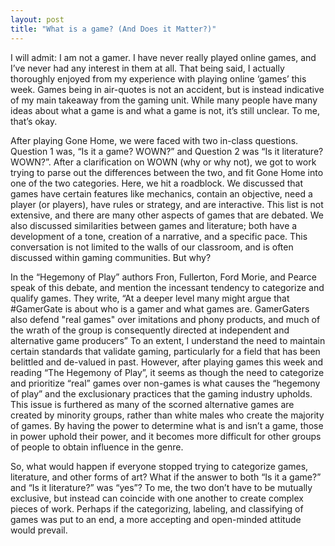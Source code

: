 ```yaml
---
layout: post
title: "What is a game? (And Does it Matter?)"
---
```

I will admit: I am not a gamer. I have never really played online games, and I’ve never had any interest in them at all. That being said, I actually thoroughly enjoyed from my experience with playing online ‘games’ this week. Games being in air-quotes is not an accident, but is instead indicative of my main takeaway from the gaming unit. While many people have many ideas about what a game is and what a game is not, it’s still unclear. To me, that’s okay. 

After playing Gone Home, we were faced with two in-class questions. Question 1 was, “Is it a game? WOWN?” and Question 2 was “Is it literature? WOWN?”. After a clarification on WOWN (why or why not), we got to work trying to parse out the differences between the two, and fit Gone Home into one of the two categories. Here, we hit a roadblock. We discussed that games have certain features like mechanics, contain an objective, need a player (or players), have rules or strategy, and are interactive. This list is not extensive, and there are many other aspects of games that are debated. We also discussed similarities between games and literature; both have a development of a tone, creation of a narrative, and a specific pace. This conversation is not limited to the walls of our classroom, and is often discussed within gaming communities. But why?

In the “Hegemony of Play” authors Fron, Fullerton, Ford Morie, and Pearce speak of this debate, and mention the incessant tendency to categorize and qualify games. They write, “At a deeper level many might argue that #GamerGate is about who is a gamer and what games are. GamerGaters also defend "real games" over imitations and phony products, and much of the wrath of the group is consequently directed at independent and alternative game producers” To an extent, I understand the need to maintain certain standards that validate gaming, particularly for a field that has been belittled and de-valued in past. However, after playing games this week and reading “The Hegemony of Play”, it seems as though the need to categorize and prioritize “real” games over non-games is what causes the “hegemony of play” and the exclusionary practices that the gaming industry upholds. This issue is furthered as many of the scorned alternative games are created by minority groups, rather than white males who create the majority of games. By having the power to determine what is and isn’t a game, those in power uphold their power, and it becomes more difficult for other groups of people to obtain influence in the genre. 

So, what would happen if everyone stopped trying to categorize games, literature, and other forms of art? What if the answer to both “Is it a game?” and “Is it literature?” was “yes”? To me, the two don’t have to be mutually exclusive, but instead can coincide with one another to create complex pieces of work. Perhaps if the categorizing, labeling, and classifying of games was put to an end, a more accepting and open-minded attitude would prevail. 
